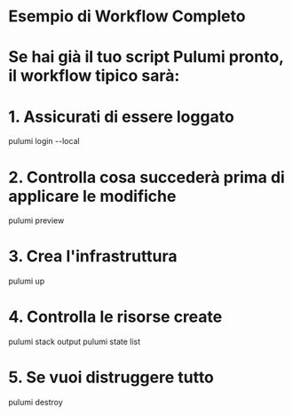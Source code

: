 # Esempio di Workflow Completo

# Se hai già il tuo script Pulumi pronto, il workflow tipico sarà:

# 1. Assicurati di essere loggato
    
pulumi login --local

# 2. Controlla cosa succederà prima di applicare le modifiche
    
pulumi preview

 # 3. Crea l'infrastruttura
    
pulumi up

# 4. Controlla le risorse create
    
pulumi stack output
pulumi state list

# 5. Se vuoi distruggere tutto
     
pulumi destroy
